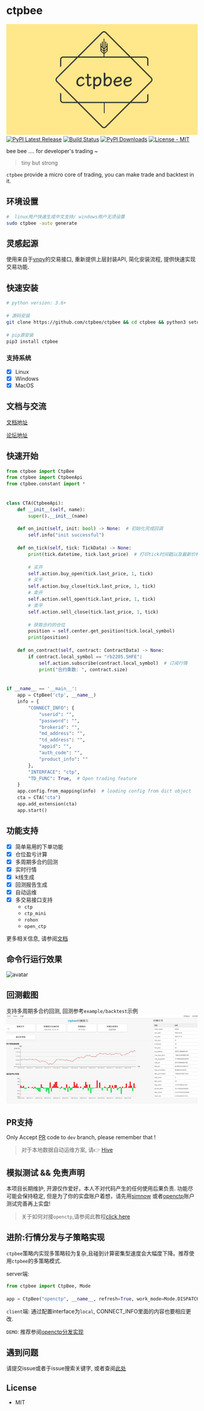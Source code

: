 # ctpbee

![avatar](source/ctpbee.png)
[![PyPI Latest Release](https://img.shields.io/pypi/v/ctpbee.svg)](https://pypi.org/project/ctpbee/)
[![Build Status](https://app.travis-ci.com/ctpbee/ctpbee.svg?branch=master)](https://app.travis-ci.com/ctpbee/ctpbee)
[![PyPI Downloads](https://img.shields.io/pypi/dm/ctpbee.svg?label=PyPI%20downloads)](
https://pypi.org/project/ctpbee/)
[![License - MIT](https://img.shields.io/pypi/l/ctpbee.svg)](https://github.com/ctpbee/ctpbee/blob/master/LICENSE)

bee bee .... for developer's trading ~
> tiny but strong

`ctpbee` provide a micro core of trading, you can make trade and backtest in it.

## 环境设置

```bash
#  linux用户快速生成中文支持/ windows用户无须设置 
sudo ctpbee -auto generate
```

## 灵感起源

使用来自于[vnpy](https://github.com/vnpy/vnpy)的交易接口, 重新提供上层封装API, 简化安装流程, 提供快速实现交易功能.

## 快速安装

```bash
# python version: 3.6+

# 源码安装 
git clone https://github.com/ctpbee/ctpbee && cd ctpbee && python3 setup.py install  

# pip源安装
pip3 install ctpbee
```

### 支持系统

- [x] Linux
- [x] Windows
- [x] MacOS

## 文档与交流

[文档地址](http://docs.ctpbee.com)

[论坛地址](http://forum.ctpbee.com)

## 快速开始

```python
from ctpbee import CtpBee
from ctpbee import CtpbeeApi
from ctpbee.constant import *


class CTA(CtpbeeApi):
    def __init__(self, name):
        super().__init__(name)

    def on_init(self, init: bool) -> None:  # 初始化完成回调 
        self.info("init successful")

    def on_tick(self, tick: TickData) -> None:
        print(tick.datetime, tick.last_price)  # 打印tick时间戳以及最新价格 

        # 买开
        self.action.buy_open(tick.last_price, 1, tick)
        # 买平
        self.action.buy_close(tick.last_price, 1, tick)
        # 卖开
        self.action.sell_open(tick.last_price, 1, tick)
        # 卖平 
        self.action.sell_close(tick.last_price, 1, tick)

        # 获取合约的仓位
        position = self.center.get_position(tick.local_symbol)
        print(position)

    def on_contract(self, contract: ContractData) -> None:
        if contract.local_symbol == "rb2205.SHFE":
            self.action.subscribe(contract.local_symbol)  # 订阅行情 
            print("合约乘数: ", contract.size)


if __name__ == '__main__':
    app = CtpBee('ctp', __name__)
    info = {
        "CONNECT_INFO": {
            "userid": "",
            "password": "",
            "brokerid": "",
            "md_address": "",
            "td_address": "",
            "appid": "",
            "auth_code": "",
            "product_info": ""
        },
        "INTERFACE": "ctp",
        "TD_FUNC": True,  # Open trading feature
    }
    app.config.from_mapping(info)  # loading config from dict object
    cta = CTA("cta")
    app.add_extension(cta)
    app.start() 
```

## 功能支持

- [x] 简单易用的下单功能
- [x] 仓位盈亏计算
- [x] 多周期多合约回测
- [x] 实时行情
- [x] k线生成
- [x] 回测报告生成
- [x] 自动运维
- [x] 多交易接口支持
    - `ctp`
    - `ctp_mini`
    - `rohon`
    - `open_ctp`

更多相关信息, 请参阅[文档](http://docs.ctpbee.com)

## 命令行运行效果

![avatar](source/运行.png)

## 回测截图

支持多周期多合约回测, 回测参考`example/backtest`示例
![avatar](source/回测.png)

## PR支持

Only Accept [PR](https://github.com/ctpbee/ctpbee/compare) code to `dev` branch, please remember that !


> 对于本地数据自动运维方案, 请👉 [Hive](https://github.com/ctpbee/hive)

## 模拟测试 && 免责声明

本项目长期维护, 开源仅作爱好，本人不对代码产生的任何使用后果负责. 功能尽可能会保持稳定,
但是为了你的实盘账户着想，请先用[simnow](https://www.simnow.com.cn/product.action)
或者[openctp](https://github.com/openctp/openctp)账户测试完善再上实盘!

> 关于如何对接`openctp`,请参阅此教程[click here](source/openctp.md)

## 进阶:行情分发与子策略实现

`ctpbee`策略内实现多策略较为复杂,且碰到计算密集型速度会大幅度下降。推荐使用`ctpbee`的多策略模式.

server端:

```python
from ctpbee import CtpBee, Mode

app = CtpBee("openctp", __name__, refresh=True, work_mode=Mode.DISPATCHER)
```

`client`端:
通过配置interface为`local`, CONNECT_INFO里面的内容也要相应更改.

`DEMO`: 推荐参阅[openctp分发实现](examples/openctp)

## 遇到问题

请提交issue或者于issue搜索关键字, 或者查阅[此处](http://docs.ctpbee.com/error.html)

## License

- MIT
